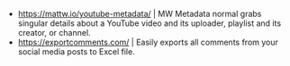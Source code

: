- https://mattw.io/youtube-metadata/ | MW Metadata normal grabs singular details about a YouTube video and its uploader, playlist and its creator, or channel.
- https://exportcomments.com/ | Easily exports all comments from your social media posts to Excel file.
